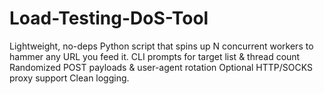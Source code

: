 # Load-Testing-DoS-Tool
Lightweight, no-deps Python script that spins up N concurrent workers to hammer any URL you feed it.  CLI prompts for target list &amp; thread count Randomized POST payloads &amp; user-agent rotation Optional HTTP/SOCKS proxy support Clean logging.

